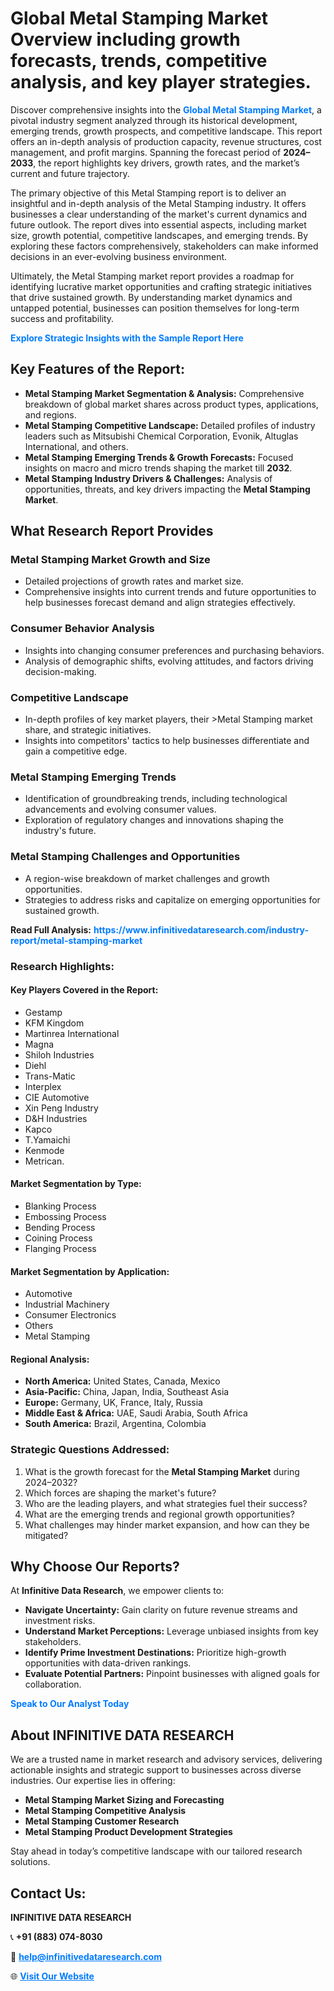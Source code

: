 <h1>Global Metal Stamping Market Overview including growth forecasts, trends, competitive analysis, and key player strategies.</h1>
<p>
Discover comprehensive insights into the 
<a href="https://www.infinitivedataresearch.com/industry-report/metal-stamping-market" rel="dofollow" style="color: #007BFF; text-decoration: none;"><strong>Global Metal Stamping Market</strong></a>, a pivotal industry segment analyzed through its historical development, emerging trends, growth prospects, and competitive landscape. This report offers an in-depth analysis of production capacity, revenue structures, cost management, and profit margins. Spanning the forecast period of <strong>2024–2033</strong>, the report highlights key drivers, growth rates, and the market’s current and future trajectory.
</p>
<p>
The primary objective of this Metal Stamping report is to deliver an insightful and in-depth analysis of the Metal Stamping industry. It offers businesses a clear understanding of the market's current dynamics and future outlook. The report dives into essential aspects, including market size, growth potential, competitive landscapes, and emerging trends. By exploring these factors comprehensively, stakeholders can make informed decisions in an ever-evolving business environment.
</p>
<p>
Ultimately, the Metal Stamping market report provides a roadmap for identifying lucrative market opportunities and crafting strategic initiatives that drive sustained growth. By understanding market dynamics and untapped potential, businesses can position themselves for long-term success and profitability.
</p>
<p>
<a href="https://www.infinitivedataresearch.com/request-sample/reportId=110319" style="color: #007BFF; text-decoration: none;"><strong>Explore Strategic Insights with the Sample Report Here</strong></a>
</p>

<h2>Key Features of the Report:</h2>
<ul>
<li><strong>Metal Stamping Market Segmentation & Analysis:</strong> Comprehensive breakdown of global market shares across product types, applications, and regions.</li>
<li><strong>Metal Stamping Competitive Landscape:</strong> Detailed profiles of industry leaders such as Mitsubishi Chemical Corporation, Evonik, Altuglas International, and others.</li>
<li><strong>Metal Stamping Emerging Trends & Growth Forecasts:</strong> Focused insights on macro and micro trends shaping the market till <strong>2032</strong>.</li>
<li><strong>Metal Stamping Industry Drivers & Challenges:</strong> Analysis of opportunities, threats, and key drivers impacting the <strong>Metal Stamping Market</strong>.</li>
</ul>

<h2>What Research Report Provides</h2>
<h3>Metal Stamping Market Growth and Size</h3>
<ul>
<li>Detailed projections of growth rates and market size.</li>
<li>Comprehensive insights into current trends and future opportunities to help businesses forecast demand and align strategies effectively.</li>
</ul>

<h3>Consumer Behavior Analysis</h3>
<ul>
<li>Insights into changing consumer preferences and purchasing behaviors.</li>
<li>Analysis of demographic shifts, evolving attitudes, and factors driving decision-making.</li>
</ul>

<h3>Competitive Landscape</h3>
<ul>
<li>In-depth profiles of key market players, their >Metal Stamping market share, and strategic initiatives.</li>
<li>Insights into competitors' tactics to help businesses differentiate and gain a competitive edge.</li>
</ul>

<h3>Metal Stamping Emerging Trends</h3>
<ul>
<li>Identification of groundbreaking trends, including technological advancements and evolving consumer values.</li>
<li>Exploration of regulatory changes and innovations shaping the industry's future.</li>
</ul>

<h3>Metal Stamping Challenges and Opportunities</h3>
<ul>
<li>A region-wise breakdown of market challenges and growth opportunities.</li>
<li>Strategies to address risks and capitalize on emerging opportunities for sustained growth.</li>
</ul>
<p><strong>Read Full Analysis:</strong> <a href="https://www.infinitivedataresearch.com/industry-report/metal-stamping-market" rel="dofollow" style="color: #007BFF; text-decoration: none;"><strong>https://www.infinitivedataresearch.com/industry-report/metal-stamping-market</strong></a></p>
<h3>Research Highlights:</h3>
<h4>Key Players Covered in the Report:</h4>
<ul><li>Gestamp</li><li>KFM Kingdom</li><li>Martinrea International</li><li>Magna</li><li>Shiloh Industries</li><li>Diehl</li><li>Trans-Matic</li><li>Interplex</li><li>CIE Automotive</li><li>Xin Peng Industry</li><li>D&amp;H Industries</li><li>Kapco</li><li>T.Yamaichi</li><li>Kenmode</li><li>Metrican.</li></ul>
<h4>Market Segmentation by Type:</h4>
<ul><li>Blanking Process</li><li>Embossing Process</li><li>Bending Process</li><li>Coining Process</li><li>Flanging Process</li></ul>
<h4>Market Segmentation by Application:</h4>
<ul><li>Automotive</li><li>Industrial Machinery</li><li>Consumer Electronics</li><li>Others</li><li>Metal Stamping</li></ul>

<h4>Regional Analysis:</h4>
<ul>
<li><strong>North America:</strong> United States, Canada, Mexico</li>
<li><strong>Asia-Pacific:</strong> China, Japan, India, Southeast Asia</li>
<li><strong>Europe:</strong> Germany, UK, France, Italy, Russia</li>
<li><strong>Middle East & Africa:</strong> UAE, Saudi Arabia, South Africa</li>
<li><strong>South America:</strong> Brazil, Argentina, Colombia</li>
</ul>

<h3>Strategic Questions Addressed:</h3>
<ol>
<li>What is the growth forecast for the <strong>Metal Stamping Market</strong> during 2024–2032?</li>
<li>Which forces are shaping the market's future?</li>
<li>Who are the leading players, and what strategies fuel their success?</li>
<li>What are the emerging trends and regional growth opportunities?</li>
<li>What challenges may hinder market expansion, and how can they be mitigated?</li>
</ol>

<h2>Why Choose Our Reports?</h2>
<p>At <strong>Infinitive Data Research</strong>, we empower clients to:</p>
<ul>
<li><strong>Navigate Uncertainty:</strong> Gain clarity on future revenue streams and investment risks.</li>
<li><strong>Understand Market Perceptions:</strong> Leverage unbiased insights from key stakeholders.</li>
<li><strong>Identify Prime Investment Destinations:</strong> Prioritize high-growth opportunities with data-driven rankings.</li>
<li><strong>Evaluate Potential Partners:</strong> Pinpoint businesses with aligned goals for collaboration.</li>
</ul>
<p><a href="https://www.infinitivedataresearch.com/industry-report/metal-stamping-market" rel="dofollow" style="color: #007BFF; text-decoration: none;"><strong>Speak to Our Analyst Today</strong></a></p>

<h2>About INFINITIVE DATA RESEARCH</h2>
<p>We are a trusted name in market research and advisory services, delivering actionable insights and strategic support to businesses across diverse industries. Our expertise lies in offering:</p>
<ul>
<li><strong>Metal Stamping Market Sizing and Forecasting</strong></li>
<li><strong>Metal Stamping Competitive Analysis</strong></li>
<li><strong>Metal Stamping Customer Research</strong></li>
<li><strong>Metal Stamping Product Development Strategies</strong></li>
</ul>
<p>Stay ahead in today’s competitive landscape with our tailored research solutions.</p>

<h2>Contact Us:</h2>
<p><strong>INFINITIVE DATA RESEARCH</strong></p>
<p>📞 <strong>+91 (883) 074-8030</strong></p>
<p>📧 <strong><a href="mailto:help@infinitivedataresearch.com" style="color: #007BFF;">help@infinitivedataresearch.com</a></strong></p>
<p>🌐 <strong><a href="https://www.infinitivedataresearch.com" rel="dofollow" style="color: #007BFF;">Visit Our Website</a></strong></p>